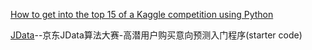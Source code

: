 [How to get into the top 15 of a Kaggle competition using Python](https://www.dataquest.io/blog/kaggle-tutorial/)

[JData](https://github.com/daoliker/JData)--京东JData算法大赛-高潜用户购买意向预测入门程序(starter code)
